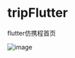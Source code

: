 # tripFlutter
flutter仿携程首页


![image](https://github.com/MrLuanJX/tripFlutter/blob/main/image/1.gif)
